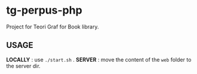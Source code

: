 # tg-perpus-php
Project for Teori Graf for Book library.

## USAGE 

__LOCALLY__ : use `./start.sh` .
__SERVER__ : move the content of the `web` folder to the server dir.
